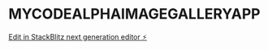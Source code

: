 # MYCODEALPHAIMAGEGALLERYAPP

[Edit in StackBlitz next generation editor ⚡️](https://stackblitz.com/~/github.com/YERRAGUNA123/MYCODEALPHAIMAGEGALLERYAPP)